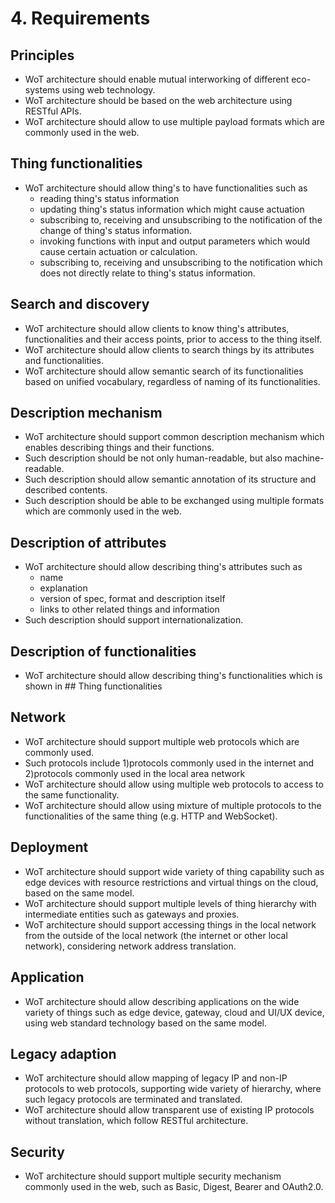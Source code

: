 # 4. Requirements
## Principles

- WoT architecture should enable mutual interworking of different eco-systems using web technology.
- WoT architecture should be based on the web architecture using RESTful APIs.
- WoT architecture should allow to use multiple payload formats which are commonly used in the web.

## Thing functionalities

- WoT architecture should allow thing's to have functionalities such as
  - reading thing's status information
  - updating thing's status information which might cause actuation
  - subscribing to, receiving and unsubscribing to the notification of the change of thing's status information.
  - invoking functions with input and output parameters which would cause certain actuation or calculation.
  - subscribing to, receiving and unsubscribing to the notification which does not directly relate to thing's status information.

## Search and discovery

- WoT architecture should allow clients to know thing's attributes, functionalities and their access points, prior to access to the thing itself.
- WoT architecture should allow clients to search things by its attributes and functionalities.
- WoT architecture should allow semantic search of its functionalities based on unified vocabulary, regardless of naming of its functionalities.

## Description mechanism

- WoT architecture should support common description mechanism which enables describing things and their functions.
- Such description should be not only human-readable, but also machine-readable.
- Such description should allow semantic annotation of its structure and described contents.
- Such description should be able to be exchanged using multiple formats which are commonly used in the web.

## Description of attributes

- WoT architecture should allow describing thing's attributes such as
  - name
  - explanation
  - version of spec, format and description itself
  - links to other related things and information
- Such description should support internationalization.

## Description of functionalities

- WoT architecture should allow describing thing's functionalities which is shown in ## Thing functionalities

## Network

- WoT architecture should support multiple web protocols which are commonly used.
- Such protocols include 1)protocols commonly used in the internet and 2)protocols commonly used in the local area network
- WoT architecture should allow using multiple web protocols to access to the same functionality.
- WoT architecture should allow using mixture of multiple protocols to the functionalities of the same thing (e.g. HTTP and WebSocket).

## Deployment

- WoT architecture should support wide variety of thing capability such as edge devices with resource restrictions and virtual things on the cloud, based on the same model.
- WoT architecture should support multiple levels of thing hierarchy with intermediate entities such as gateways and proxies.
- WoT architecture should support accessing things in the local network from the outside of the local network (the internet or other local network), considering network address translation.

## Application

- WoT architecture should allow describing applications on the wide variety of things such as edge device, gateway, cloud and UI/UX device, using web standard technology based on the same model.

## Legacy adaption

- WoT architecture should allow mapping of legacy IP and non-IP protocols to web protocols, supporting wide variety of hierarchy, where such legacy protocols are terminated and translated.
- WoT architecture should allow transparent use of existing IP protocols without translation, which follow RESTful architecture.

## Security

- WoT architecture should support multiple security mechanism commonly used in the web, such as Basic, Digest, Bearer and OAuth2.0.
